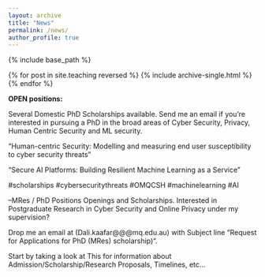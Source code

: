 ```yaml
---
layout: archive
title: "News"
permalink: /news/
author_profile: true
---
```


{% include base_path %}

{% for post in site.teaching reversed %}
  {% include archive-single.html %}
{% endfor %}

**OPEN positions:**

Several Domestic PhD Scholarships available. Send me an email if you’re interested in pursuing a PhD in the broad areas of Cyber Security, Privacy, Human Centric Security and ML security.

“Human-centric Security: Modelling and measuring end user susceptibility to cyber security threats”

“Secure AI Platforms: Building Resilient Machine Learning as a Service”

#scholarships #cybersecuritythreats #OMQCSH #machinelearning #AI

 
–MRes / PhD  Positions Openings and Scholarships. Interested in Postgraduate Research in Cyber Security and Online Privacy under my supervision?

Drop me an email at (Dali.kaafar\@\@\@mq.edu.au)  with Subject line “Request for Applications for PhD (MRes) scholarship)“.

Start by taking a look at This for information about Admission/Scholarship/Research Proposals, Timelines, etc… 
